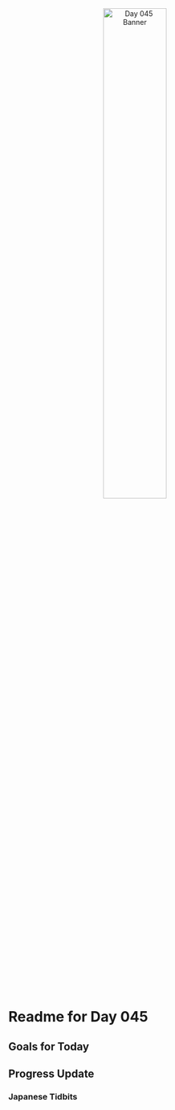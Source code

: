 <div align="center">
 <img src="../..Images/image_045.jpg" alt="Day 045 Banner" width="50%">
</div>

# Readme for Day 045

## Goals for Today

## Progress Update

### Japanese Tidbits

